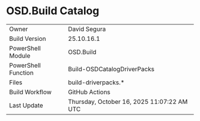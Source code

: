 ﻿# OSD.Build Catalog

| | |
|-|-|
| Owner | David Segura |
| Build Version | 25.10.16.1 |
| PowerShell Module | OSD.Build |
| PowerShell Function | Build-OSDCatalogDriverPacks |
| Files | build-driverpacks.* |
| Build Workflow | GitHub Actions |
| Last Update | Thursday, October 16, 2025 11:07:22 AM UTC |
